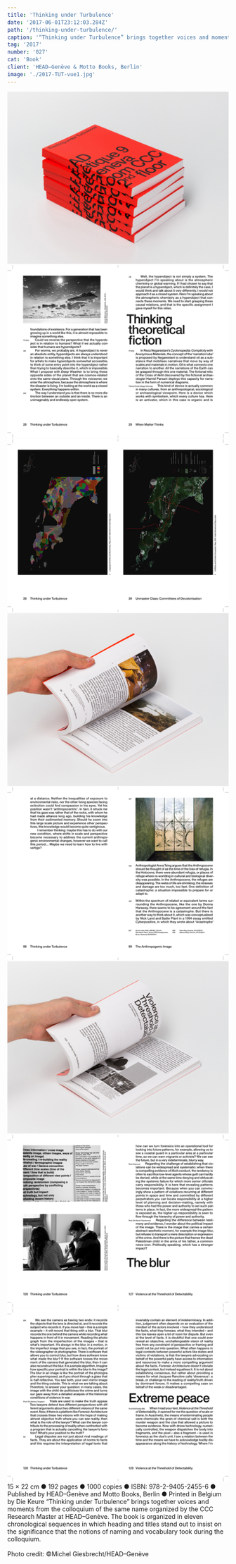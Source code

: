 ```yaml
---
title: 'Thinking under Turbulence'
date: '2017-06-01T23:12:03.284Z'
path: '/thinking-under-turbulence/'
caption: '“Thinking under Turbulence” brings together voices and moments from the colloquium of the same name organized by the CCC Research Master at HEAD–Genève.'
tag: '2017'
number: '027'
cat: 'Book'
client: 'HEAD–Genève & Motto Books, Berlin'
image: './2017-TUT-vue1.jpg'
---
```


![Eurogroupe Gregory Dapra Laure Giletti Thinking under Turbulence](./2017-TUT-vue1.jpg)
![Eurogroupe Gregory Dapra Laure Giletti Thinking under Turbulence](./2017-TUT-HD-16.jpg)
![Eurogroupe Gregory Dapra Laure Giletti Thinking under Turbulence](./2017-TUT-HD-21.jpg)
![Eurogroupe Gregory Dapra Laure Giletti Thinking under Turbulence](./2017-TUT-vue2.jpg)
![Eurogroupe Gregory Dapra Laure Giletti Thinking under Turbulence](./2017-TUT-HD-51.jpg)
![Eurogroupe Gregory Dapra Laure Giletti Thinking under Turbulence](./2017-TUT-vue4.jpg)
![Eurogroupe Gregory Dapra Laure Giletti Thinking under Turbulence](./2017-TUT-HD-65.jpg)
![Eurogroupe Gregory Dapra Laure Giletti Thinking under Turbulence](./2017-TUT-HD-66.jpg)
<span class="p">15 × 22 cm ● 192 pages ● 1000 copies ● ISBN: 978-2-9405-2455-6 ● Published by HEAD–Genève and Motto Books, Berlin ● Printed in Belgium by Die Keure</span>
<span class="p">“Thinking under Turbulence” brings together voices and moments from the colloquium of the same name organized by the CCC Research Master at HEAD–Genève. The book is organized in eleven chronological sequences in which heading and titles stand out to insist on the significance that the notions of naming and vocabulary took during the colloquium.<br><br>
Photo credit: ©Michel Giesbrecht/HEAD–Genève</span>
